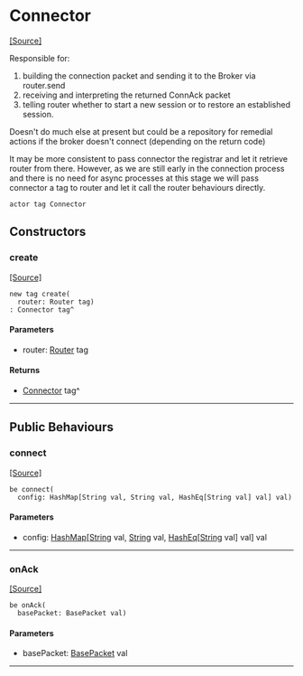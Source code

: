 # Connector
<span class="source-link">[[Source]](src/mqtt-connector/connector.md#L-0-8)</span>

Responsible for:
1. building the connection packet and sending it to the Broker via router.send
2. receiving and interpreting the returned ConnAck packet
3. telling router whether to start a new session or to restore an established
session.

Doesn't do much else at present but could be a repository for remedial actions if
the broker doesn't connect (depending on the return code)

It may be more consistent to pass connector the registrar and let it retrieve router from there.
However, as we are still early in the connection process and there is no need for async processes
at this stage we will pass connector a tag to router and let it call the router behaviours 
directly.


```pony
actor tag Connector
```

## Constructors

### create
<span class="source-link">[[Source]](src/mqtt-connector/connector.md#L-0-26)</span>


```pony
new tag create(
  router: Router tag)
: Connector tag^
```
#### Parameters

*   router: [Router](mqtt-Router.md) tag

#### Returns

* [Connector](mqtt-connector-Connector.md) tag^

---

## Public Behaviours

### connect
<span class="source-link">[[Source]](src/mqtt-connector/connector.md#L-0-29)</span>


```pony
be connect(
  config: HashMap[String val, String val, HashEq[String val] val] val)
```
#### Parameters

*   config: [HashMap](collections-HashMap.md)\[[String](builtin-String.md) val, [String](builtin-String.md) val, [HashEq](collections-HashEq.md)\[[String](builtin-String.md) val\] val\] val

---

### onAck
<span class="source-link">[[Source]](src/mqtt-connector/connector.md#L-0-40)</span>


```pony
be onAck(
  basePacket: BasePacket val)
```
#### Parameters

*   basePacket: [BasePacket](mqtt-utilities-BasePacket.md) val

---


